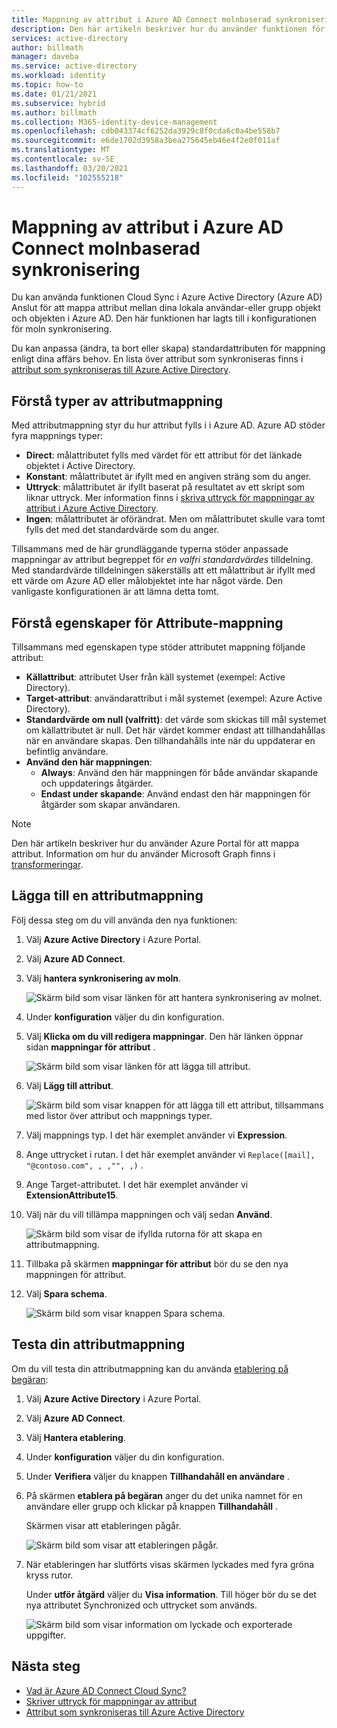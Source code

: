 ```yaml
---
title: Mappning av attribut i Azure AD Connect molnbaserad synkronisering
description: Den här artikeln beskriver hur du använder funktionen för moln synkronisering i Azure AD Connect att mappa attribut.
services: active-directory
author: billmath
manager: daveba
ms.service: active-directory
ms.workload: identity
ms.topic: how-to
ms.date: 01/21/2021
ms.subservice: hybrid
ms.author: billmath
ms.collection: M365-identity-device-management
ms.openlocfilehash: cdb043374cf6252da3929c8f0cda6c0a4be558b7
ms.sourcegitcommit: e6de1702d3958a3bea275645eb46e4f2e0f011af
ms.translationtype: MT
ms.contentlocale: sv-SE
ms.lasthandoff: 03/20/2021
ms.locfileid: "102555218"
---
```

# <a name="attribute-mapping-in-azure-ad-connect-cloud-sync"></a>Mappning av attribut i Azure AD Connect molnbaserad synkronisering

Du kan använda funktionen Cloud Sync i Azure Active Directory (Azure AD) Anslut för att mappa attribut mellan dina lokala användar-eller grupp objekt och objekten i Azure AD. Den här funktionen har lagts till i konfigurationen för moln synkronisering.

Du kan anpassa (ändra, ta bort eller skapa) standardattributen för mappning enligt dina affärs behov. En lista över attribut som synkroniseras finns i [attribut som synkroniseras till Azure Active Directory](../hybrid/reference-connect-sync-attributes-synchronized.md?context=azure%2factive-directory%2fcloud-provisioning%2fcontext%2fcp-context/hybrid/reference-connect-sync-attributes-synchronized.md).

## <a name="understand-types-of-attribute-mapping"></a>Förstå typer av attributmappning
Med attributmappning styr du hur attribut fylls i i Azure AD. Azure AD stöder fyra mappnings typer:

- **Direct**: målattributet fylls med värdet för ett attribut för det länkade objektet i Active Directory.
- **Konstant**: målattributet är ifyllt med en angiven sträng som du anger.
- **Uttryck**: målattributet är ifyllt baserat på resultatet av ett skript som liknar uttryck. Mer information finns i [skriva uttryck för mappningar av attribut i Azure Active Directory](reference-expressions.md).
- **Ingen**: målattributet är oförändrat. Men om målattributet skulle vara tomt fylls det med det standardvärde som du anger.

Tillsammans med de här grundläggande typerna stöder anpassade mappningar av attribut begreppet för *en valfri standardvärdes* tilldelning. Med standardvärde tilldelningen säkerställs att ett målattribut är ifyllt med ett värde om Azure AD eller målobjektet inte har något värde. Den vanligaste konfigurationen är att lämna detta tomt.

## <a name="understand-properties-of-attribute-mapping"></a>Förstå egenskaper för Attribute-mappning

Tillsammans med egenskapen type stöder attributet mappning följande attribut:

- **Källattribut**: attributet User från käll systemet (exempel: Active Directory).
- **Target-attribut**: användarattribut i mål systemet (exempel: Azure Active Directory).
- **Standardvärde om null (valfritt)**: det värde som skickas till mål systemet om källattributet är null. Det här värdet kommer endast att tillhandahållas när en användare skapas. Den tillhandahålls inte när du uppdaterar en befintlig användare.  
- **Använd den här mappningen**:
  - **Always**: Använd den här mappningen för både användar skapande och uppdaterings åtgärder.
  - **Endast under skapande**: Använd endast den här mappningen för åtgärder som skapar användaren.

> [!NOTE]
> Den här artikeln beskriver hur du använder Azure Portal för att mappa attribut.  Information om hur du använder Microsoft Graph finns i [transformeringar](how-to-transformation.md).

## <a name="add-an-attribute-mapping"></a>Lägga till en attributmappning

Följ dessa steg om du vill använda den nya funktionen:

1.  Välj **Azure Active Directory** i Azure Portal.
2.  Välj **Azure AD Connect**.
3.  Välj **hantera synkronisering av moln**.

    ![Skärm bild som visar länken för att hantera synkronisering av molnet.](media/how-to-install/install-6.png)

4. Under **konfiguration** väljer du din konfiguration.
5. Välj **Klicka om du vill redigera mappningar**.  Den här länken öppnar sidan **mappningar för attribut** .

    ![Skärm bild som visar länken för att lägga till attribut.](media/how-to-attribute-mapping/mapping-6.png)

6.  Välj **Lägg till attribut**.

    ![Skärm bild som visar knappen för att lägga till ett attribut, tillsammans med listor över attribut och mappnings typer.](media/how-to-attribute-mapping/mapping-1.png)

7. Välj mappnings typ. I det här exemplet använder vi **Expression**.
8. Ange uttrycket i rutan. I det här exemplet använder vi `Replace([mail], "@contoso.com", , ,"", ,)` .
9. Ange Target-attributet. I det här exemplet använder vi **ExtensionAttribute15**.
10. Välj när du vill tillämpa mappningen och välj sedan **Använd**.

    ![Skärm bild som visar de ifyllda rutorna för att skapa en attributmappning.](media/how-to-attribute-mapping/mapping-2a.png)

11. Tillbaka på skärmen **mappningar för attribut** bör du se den nya mappningen för attribut.  
12. Välj **Spara schema**.

    ![Skärm bild som visar knappen Spara schema.](media/how-to-attribute-mapping/mapping-3.png)

## <a name="test-your-attribute-mapping"></a>Testa din attributmappning

Om du vill testa din attributmappning kan du använda [etablering på begäran](how-to-on-demand-provision.md): 

1. Välj **Azure Active Directory** i Azure Portal.
2. Välj **Azure AD Connect**.
3. Välj **Hantera etablering**.
4. Under **konfiguration** väljer du din konfiguration.
5. Under **Verifiera** väljer du knappen **Tillhandahåll en användare** . 
6. På skärmen **etablera på begäran** anger du det unika namnet för en användare eller grupp och klickar på knappen **Tillhandahåll** . 

   Skärmen visar att etableringen pågår.

   ![Skärm bild som visar att etableringen pågår.](media/how-to-attribute-mapping/mapping-4.png)

8. När etableringen har slutförts visas skärmen lyckades med fyra gröna kryss rutor. 

   Under **utför åtgärd** väljer du **Visa information**. Till höger bör du se det nya attributet Synchronized och uttrycket som används.

   ![Skärm bild som visar information om lyckade och exporterade uppgifter.](media/how-to-attribute-mapping/mapping-5.png)

## <a name="next-steps"></a>Nästa steg

- [Vad är Azure AD Connect Cloud Sync?](what-is-cloud-sync.md)
- [Skriver uttryck för mappningar av attribut](reference-expressions.md)
- [Attribut som synkroniseras till Azure Active Directory](../hybrid/reference-connect-sync-attributes-synchronized.md?context=azure%2factive-directory%2fcloud-provisioning%2fcontext%2fcp-context/hybrid/reference-connect-sync-attributes-synchronized.md)
